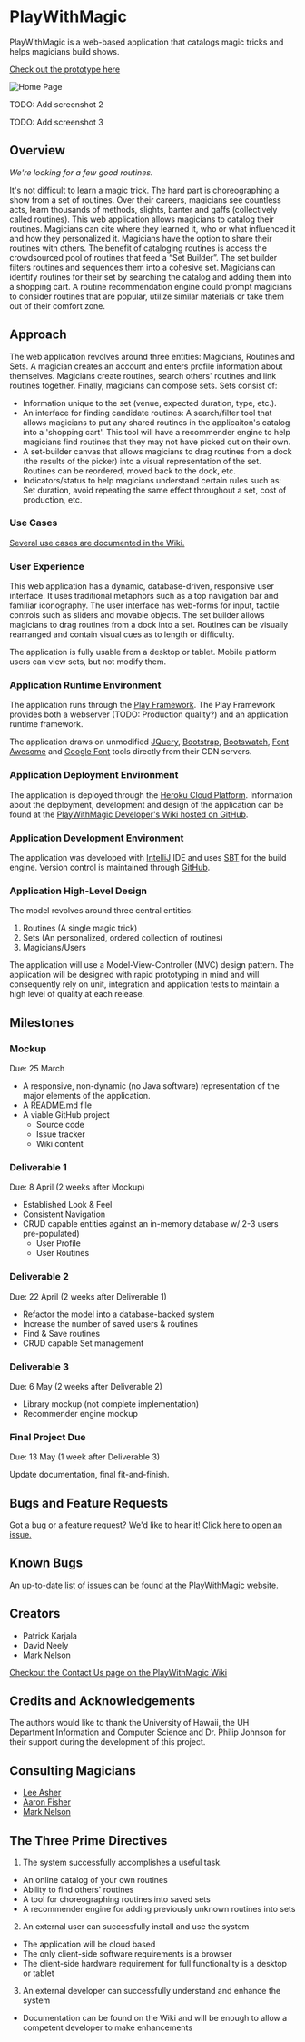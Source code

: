 PlayWithMagic
=============

PlayWithMagic is a web-based application that catalogs magic tricks and helps magicians build shows.

[Check out the prototype here](http://mark.nelson.engineer/PlayWithMagic/mockup/)

![Home Page](https://github.com/pkarjala/PlayWithMagic/blob/master/public/images/README-Home.png "Logo Title Text 1")

TODO:  Add screenshot 2

TODO:  Add screenshot 3

Overview
--------
_We're looking for a few good routines._

It's not difficult to learn a magic trick.  The hard part is choreographing a show from a set of routines.
Over their careers, magicians see countless acts, learn thousands of methods, slights, banter and gaffs
(collectively called routines).  This web application allows magicians to catalog their routines.  Magicians
can cite where they learned it, who or what influenced it and how they personalized it.  Magicians
have the option to share their routines with others.  The benefit of cataloging routines is access the crowdsourced
pool of routines that feed a “Set Builder”.  The set builder filters routines and sequences them into a cohesive set.
Magicians can identify routines for their set by searching the catalog and adding them into a shopping cart.  A routine
recommendation engine could prompt magicians to consider routines that are popular, utilize similar materials or take
them out of their comfort zone.

Approach
--------
The web application revolves around three entities:  Magicians, Routines and Sets.  A magician creates an account
and enters profile information about themselves.  Magicians create routines, search others' routines and link
routines together.  Finally, magicians can compose sets.  Sets consist of:
  * Information unique to the set (venue, expected duration, type, etc.).
  * An interface for finding candidate routines:  A search/filter tool that allows magicians to put any shared routines
    in the applicaiton's catalog into a 'shopping cart'.  This tool will have a recommender engine to help magicians
    find routines that they may not have picked out on their own.
  * A set-builder canvas that allows magicians to drag routines from a dock (the results of the picker) into a
    visual representation of the set.  Routines can be reordered, moved back to the dock, etc.
  * Indicators/status to help magicians understand certain rules such as:  Set duration, avoid repeating the same effect
    throughout a set, cost of production, etc.

### Use Cases
[Several use cases are documented in the Wiki.](https://github.com/pkarjala/PlayWithMagic/wiki/Use-Cases)

### User Experience
This web application has a dynamic, database-driven, responsive user interface.  It uses traditional
metaphors such as a top navigation bar and familiar iconography.  The user interface has web-forms for
input, tactile controls such as sliders and movable objects.  The set builder allows magicians to drag
routines from a dock into a set.  Routines can be visually rearranged and contain visual cues as to
length or difficulty.

The application is fully usable from a desktop or tablet.  Mobile platform users can view sets, but not modify them.

### Application Runtime Environment
The application runs through the [Play Framework](https://www.playframework.com).  The Play Framework provides
both a webserver (TODO: Production quality?) and an application runtime framework.

The application draws on unmodified [JQuery](http://jqueryui.com), [Bootstrap](http://getbootstrap.com),
[Bootswatch](https://bootswatch.com), [Font Awesome](http://fontawesome.io/icon/cog/) and
[Google Font](http://www.google.com/fonts) tools directly from their CDN servers.

### Application Deployment Environment
The application is deployed through the [Heroku Cloud Platform](https://www.heroku.com).
Information about the deployment, development and design of the application can be found at the [PlayWithMagic
Developer's Wiki hosted on GitHub](https://github.com/pkarjala/PlayWithMagic/wiki/Developer-Guide).

### Application Development Environment
The application was developed with [IntelliJ](https://www.jetbrains.com/idea/) IDE and uses
[SBT](http://www.scala-sbt.org) for the build engine.  Version control is maintained through
[GitHub](https://github.com).

### Application High-Level Design
The model revolves around three central entities:
1. Routines (A single magic trick)
2. Sets (An personalized, ordered collection of routines)
3. Magicians/Users

The application will use a Model-View-Controller (MVC) design pattern.  The application will be designed with rapid
prototyping in mind and will consequently rely on unit, integration and application tests to maintain a high level
of quality at each release.

Milestones
----------
### Mockup
Due:  25 March
  + A responsive, non-dynamic (no Java software) representation of the major elements of the application.
  + A README.md file
  + A viable GitHub project
    - Source code
    - Issue tracker
    - Wiki content

### Deliverable 1
Due:  8 April (2 weeks after Mockup)
  + Established Look & Feel
  + Consistent Navigation
  + CRUD capable entities against an in-memory database w/ 2-3 users pre-populated)
    - User Profile
    - User Routines

### Deliverable 2
Due:  22 April (2 weeks after Deliverable 1)
  + Refactor the model into a database-backed system
  + Increase the number of saved users & routines
  + Find & Save routines
  + CRUD capable Set management

### Deliverable 3
Due:  6 May (2 weeks after Deliverable 2)
  + Library mockup (not complete implementation)
  + Recommender engine mockup

### Final Project Due
Due:  13 May (1 week after Deliverable 3)

Update documentation, final fit-and-finish.

Bugs and Feature Requests
-------------------------
Got a bug or a feature request?  We'd like to hear it!  [Click here to open an issue.](https://github.com/pkarjala/PlayWithMagic/issues/new "New Issue")

Known Bugs
----------
[An up-to-date list of issues can be found at the PlayWithMagic website.](https://github.com/pkarjala/PlayWithMagic/issues)

Creators
--------
 * Patrick Karjala
 * David Neely
 * Mark Nelson

[Checkout the Contact Us page on the PlayWithMagic Wiki](https://github.com/pkarjala/PlayWithMagic/wiki/Contact-Us)

Credits and Acknowledgements
-----------------------------
The authors would like to thank the University of Hawaii, the UH Department Information and Computer Science and Dr. Philip Johnson for their support during the development of this project.

Consulting Magicians
--------------------
 * [Lee Asher](http://leeasher.com)
 * [Aaron Fisher](http://www.aaronfishermagic.com)
 * [Mark Nelson](http://mark.nelson.engineer/wordpress/index.php/magic-home-page/)

The Three Prime Directives
--------------------------
1. The system successfully accomplishes a useful task.
  * An online catalog of your own routines
  * Ability to find others' routines
  * A tool for choreographing routines into saved sets
  * A recommender engine for adding previously unknown routines into sets
2. An external user can successfully install and use the system
  * The application will be cloud based
  * The only client-side software requirements is a browser
  * The client-side hardware requirement for full functionality is a desktop or tablet
3. An external developer can successfully understand and enhance the system
  * Documentation can be found on the Wiki and will be enough to allow a competent developer to make enhancements

